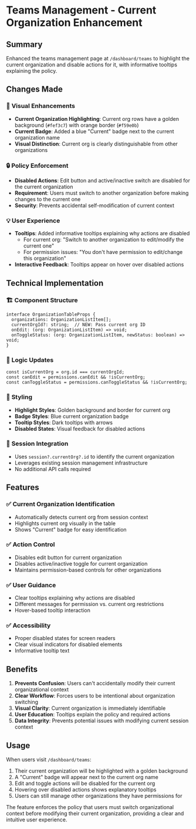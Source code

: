 # Teams Management - Current Organization Enhancement

## Summary
Enhanced the teams management page at `/dashboard/teams` to highlight the current organization and disable actions for it, with informative tooltips explaining the policy.

## Changes Made

### 🎨 **Visual Enhancements**
- **Current Organization Highlighting**: Current org rows have a golden background (`#fef3c7`) with orange border (`#f59e0b`)
- **Current Badge**: Added a blue "Current" badge next to the current organization name
- **Visual Distinction**: Current org is clearly distinguishable from other organizations

### 🔒 **Policy Enforcement**
- **Disabled Actions**: Edit button and active/inactive switch are disabled for the current organization
- **Requirement**: Users must switch to another organization before making changes to the current one
- **Security**: Prevents accidental self-modification of current context

### 💡 **User Experience**
- **Tooltips**: Added informative tooltips explaining why actions are disabled
  - For current org: "Switch to another organization to edit/modify the current one"
  - For permission issues: "You don't have permission to edit/change this organization"
- **Interactive Feedback**: Tooltips appear on hover over disabled actions

## Technical Implementation

### 🏗️ **Component Structure**
```tsx
interface OrganizationTableProps {
  organizations: OrganizationListItem[];
  currentOrgId?: string;  // NEW: Pass current org ID
  onEdit: (org: OrganizationListItem) => void;
  onToggleStatus: (org: OrganizationListItem, newStatus: boolean) => void;
}
```

### 🎯 **Logic Updates**
```tsx
const isCurrentOrg = org.id === currentOrgId;
const canEdit = permissions.canEdit && !isCurrentOrg;
const canToggleStatus = permissions.canToggleStatus && !isCurrentOrg;
```

### 🎨 **Styling**
- **Highlight Styles**: Golden background and border for current org
- **Badge Styles**: Blue current organization badge
- **Tooltip Styles**: Dark tooltips with arrows
- **Disabled States**: Visual feedback for disabled actions

### 🔧 **Session Integration**
- Uses `session?.currentOrg?.id` to identify the current organization
- Leverages existing session management infrastructure
- No additional API calls required

## Features

### ✅ **Current Organization Identification**
- Automatically detects current org from session context
- Highlights current org visually in the table
- Shows "Current" badge for easy identification

### ✅ **Action Control**
- Disables edit button for current organization
- Disables active/inactive toggle for current organization
- Maintains permission-based controls for other organizations

### ✅ **User Guidance**
- Clear tooltips explaining why actions are disabled
- Different messages for permission vs. current org restrictions
- Hover-based tooltip interaction

### ✅ **Accessibility**
- Proper disabled states for screen readers
- Clear visual indicators for disabled elements
- Informative tooltip text

## Benefits

1. **Prevents Confusion**: Users can't accidentally modify their current organizational context
2. **Clear Workflow**: Forces users to be intentional about organization switching
3. **Visual Clarity**: Current organization is immediately identifiable
4. **User Education**: Tooltips explain the policy and required actions
5. **Data Integrity**: Prevents potential issues with modifying current session context

## Usage

When users visit `/dashboard/teams`:
1. Their current organization will be highlighted with a golden background
2. A "Current" badge will appear next to the current org name
3. Edit and toggle actions will be disabled for the current org
4. Hovering over disabled actions shows explanatory tooltips
5. Users can still manage other organizations they have permissions for

The feature enforces the policy that users must switch organizational context before modifying their current organization, providing a clear and intuitive user experience.
